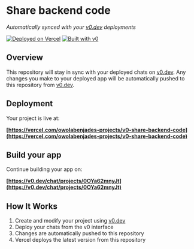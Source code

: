 # Share backend code

*Automatically synced with your [v0.dev](https://v0.dev) deployments*

[![Deployed on Vercel](https://img.shields.io/badge/Deployed%20on-Vercel-black?style=for-the-badge&logo=vercel)](https://vercel.com/owolabenjades-projects/v0-share-backend-code)
[![Built with v0](https://img.shields.io/badge/Built%20with-v0.dev-black?style=for-the-badge)](https://v0.dev/chat/projects/0OYa62mnyJt)

## Overview

This repository will stay in sync with your deployed chats on [v0.dev](https://v0.dev).
Any changes you make to your deployed app will be automatically pushed to this repository from [v0.dev](https://v0.dev).

## Deployment

Your project is live at:

**[https://vercel.com/owolabenjades-projects/v0-share-backend-code](https://vercel.com/owolabenjades-projects/v0-share-backend-code)**

## Build your app

Continue building your app on:

**[https://v0.dev/chat/projects/0OYa62mnyJt](https://v0.dev/chat/projects/0OYa62mnyJt)**

## How It Works

1. Create and modify your project using [v0.dev](https://v0.dev)
2. Deploy your chats from the v0 interface
3. Changes are automatically pushed to this repository
4. Vercel deploys the latest version from this repository